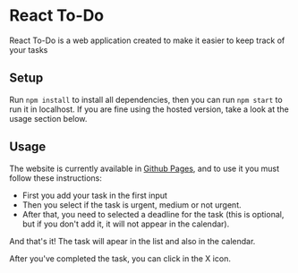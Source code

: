 # React To-Do

React To-Do is a web application created to make it easier to keep track of your tasks

## Setup

Run ```npm install``` to install all dependencies, then you can run ```npm start``` to run it in localhost. If you are fine using the hosted version, take a look at the usage section below.

## Usage

The website is currently available in [Github Pages](https://john-sandmann.github.io/React-To-Do/), and to use it you must follow these instructions:

* First you add your task in the first input
* Then you select if the task is urgent, medium or not urgent. 
* After that, you need to selected a deadline for the task (this is optional, but if you don't add it, it will not appear in the calendar).

And that's it! The task will apear in the list and also in the calendar.

After you've completed the task, you can click in the X icon.